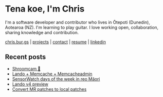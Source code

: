 # Tena koe, I'm Chris

I'm a software developer and contributor who lives in Ōtepoti (Dunedin), Aotearoa (NZ). I'm learning to play guitar. I love working open, collaboration, sharing knowledge and contribution.

[chris.bur.gs](https://chris.bur.gs) | [projects](https://chris.bur.gs/projects/) | [contact](https://chris.bur.gs/contact/) | [resume](https://chris.bur.gs/resume) | [linkedin](https://linkedin.com/in/stephenajulu)

## Recent posts

<!-- BLOG-POST-LIST:START -->
- [Shroomcam 🍄](https://chris.bur.gs/shroomcam/)
- [Lando + Memcache + Memcacheadmin](https://chris.bur.gs/lando-memcacheadmin/)
- [SensorWatch days of the week in reo Māori](https://chris.bur.gs/sensor-watch-r%C4%81-m%C4%81ori/)
- [Lando v4 preview](https://chris.bur.gs/lando-v4-preview/)
- [Convert MR patches to local patches](https://chris.bur.gs/mrs-to-patches/)
<!-- BLOG-POST-LIST:END -->
